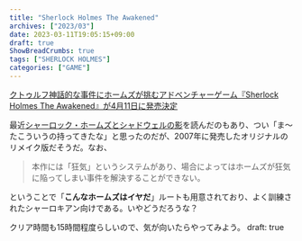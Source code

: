 ```yaml
---
title: "Sherlock Holmes The Awakened"
archives: ["2023/03"]
date: 2023-03-11T19:05:15+09:00
draft: true
ShowBreadCrumbs: true
tags: ["SHERLOCK HOLMES"]
categories: ["GAME"]
---
```

[クトゥルフ神話的な事件にホームズが挑むアドベンチャーゲーム『Sherlock Holmes The Awakened』が4月11日に発売決定
](https://jp.ign.com/sherlock-holmes-the-awakened-2023/66334/news/sherlock-holmes-the-awakened411)

最近[シャーロック・ホームズとシャドウェルの影](https://www.hayakawa-online.co.jp/shopdetail/000000015180/pc_detail/)を読んだのもあり、つい「ま〜たこういうの持ってきたな」と思ったのだが、2007年に発売したオリジナルのリメイク版だそうだ。なお、

>本作には「狂気」というシステムがあり、場合によってはホームズが狂気に陥ってしまい事件を解決することができない。

ということで「**こんなホームズはイヤだ**」ルートも用意されており、よく訓練されたシャーロキアン向けである。いやどうだろうな？

クリア時間も15時間程度らしいので、気が向いたらやってみよう。
draft: true
